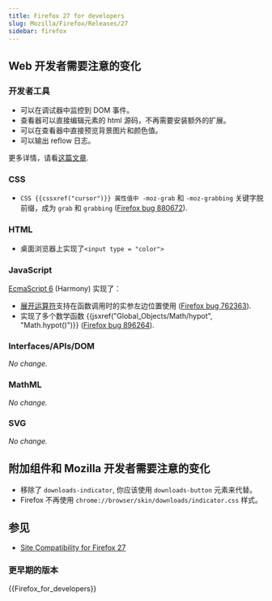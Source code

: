 ```yaml
---
title: Firefox 27 for developers
slug: Mozilla/Firefox/Releases/27
sidebar: firefox
---
```


## Web 开发者需要注意的变化

### 开发者工具

- 可以在调试器中监控到 DOM 事件。
- 查看器可以直接编辑元素的 html 源码，不再需要安装额外的扩展。
- 可以在查看器中直接预览背景图片和颜色值。
- 可以输出 reflow 日志。

更多详情，请看[这篇文章](https://hacks.mozilla.org/2013/11/firefox-developer-tools-episode-27-edit-as-html-codemirror-more/).

### CSS

- `CSS {{cssxref("cursor")}} 属性值中 -moz-grab` 和 `-moz-grabbing` 关键字脱前缀，成为 `grab` 和 `grabbing` ([Firefox bug 880672](https://bugzil.la/880672)).

### HTML

- 桌面浏览器上实现了`<input type = "color">`

### JavaScript

[EcmaScript 6](/zh-CN/docs/Web/JavaScript/ECMAScript_6_support_in_Mozilla) (Harmony) 实现了：

- [展开运算符](http://wiki.ecmascript.org/doku.php?id=harmony:spread)支持在函数调用时的实参左边位置使用 ([Firefox bug 762363](https://bugzil.la/762363)).
- 实现了多个数学函数 {{jsxref("Global_Objects/Math/hypot", "Math.hypot()")}} ([Firefox bug 896264](https://bugzil.la/896264)).

### Interfaces/APIs/DOM

_No change._

### MathML

_No change._

### SVG

_No change._

## 附加组件和 Mozilla 开发者需要注意的变化

- 移除了 `downloads-indicator`, 你应该使用 `downloads-button` 元素来代替。
- Firefox 不再使用 `chrome://browser/skin/downloads/indicator.css` 样式。

## 参见

- [Site Compatibility for Firefox 27](/zh-CN/docs/Mozilla/Firefox/Releases/27/Site_Compatibility)

### 更早期的版本

{{Firefox_for_developers}}
